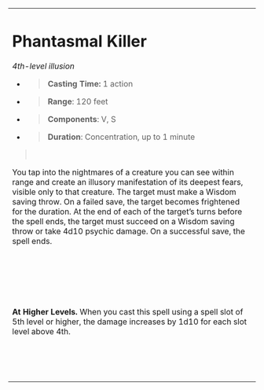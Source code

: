 <table><tbody><tr class="odd"><td><h1 id="phantasmal-killer"><strong>Phantasmal Killer</strong></h1><p><em>4th-level illusion</em></p><ul><li><blockquote><p><strong>Casting Time:</strong> 1 action</p></blockquote></li><li><blockquote><p><strong>Range</strong>: 120 feet</p></blockquote></li><li><blockquote><p><strong>Components</strong>: V, S</p></blockquote></li><li><blockquote><p><strong>Duration</strong>: Concentration, up to 1 minute</p></blockquote></li></ul><blockquote><p> </p></blockquote><p>You tap into the nightmares of a creature you can see within range and create an illusory manifestation of its deepest fears, visible only to that creature. The target must make a Wisdom saving throw. On a failed save, the target becomes frightened for the duration. At the end of each of the target’s turns before the spell ends, the target must succeed on a Wisdom saving throw or take 4d10 psychic damage. On a successful save, the spell ends.</p><p> </p><p> </p><p> </p><p><strong>At Higher Levels.</strong> When you cast this spell using a spell slot of 5th level or higher, the damage increases by 1d10 for each slot level above 4th.</p><p> </p><p> </p></td></tr></tbody></table>